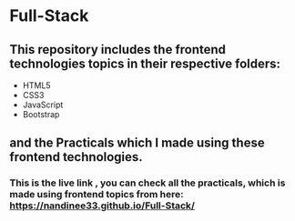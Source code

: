 # Full-Stack

## This repository includes the frontend technologies topics in their respective folders:
- HTML5
- CSS3
- JavaScript
- Bootstrap

## and the Practicals which I made using these frontend technologies.

###  This is the live link , you can check all the practicals, which is made using frontend topics from here: https://nandinee33.github.io/Full-Stack/
